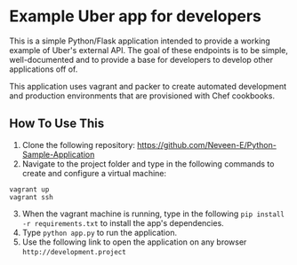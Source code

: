Example Uber app for developers
==============================

This is a simple Python/Flask application intended to provide a working example of Uber's external API. The goal of these endpoints is to be simple, well-documented and to provide a base for developers to develop other applications off of.

This application uses vagrant and packer to create automated development and production environments that are provisioned with Chef cookbooks. 


How To Use This
---------------

1. Clone the following repository: https://github.com/Neveen-E/Python-Sample-Application
2. Navigate to the project folder and type in the following commands to create and configure a virtual machine:

 ``` 
vagrant up 
vagrant ssh
```
3. When the vagrant machine is running, type in the following `pip install -r requirements.txt` to install the app's dependencies.
4. Type `python app.py` to run the application.
5. Use the following link to open the application on any browser `http://development.project`
